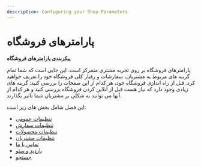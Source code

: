 ```yaml
---
description: Configuring your Shop Parameters
---
```


# پارامترهای فروشگاه

**پیکربندی پارامترهای فروشگاه**

پارامترهای فروشگاه بر روی تجربه مشتری متمرکز است. این جایی است که شما تمام گزینه های مربوط به مشتریان، سفارشات و رفتار کلی فروشگاه خود را تعریف خواهید کرد. قبل از راه اندازی فروشگاه خود، هر کدام از این صفحات را بررسی کنید: گزینه های زیادی وجود دارد که نیاز هست قبل از آنلاین کردن فروشگاه بررسی کنید و هر کدام از آنها می توانند به شکلی بر مشتریان شما تاثیر بگذارند.

این فصل شامل بخش های زیر است:

* [تنظیمات عمومی](تنظیمات%20عمومی)
* [تنظیمات سفارش](تنظیمات%20سفارش)
* [تنظیمات محصولات](تنظیمات%20محصولات)
* [تنظیمات مشتریان](تنظیمات%20مشتریان)
* [تماس با ما](تماس%20با%20ما)
* [بازدید و سئو](بازدید%20و%20سئو)
* [جستجو](جستجو)

